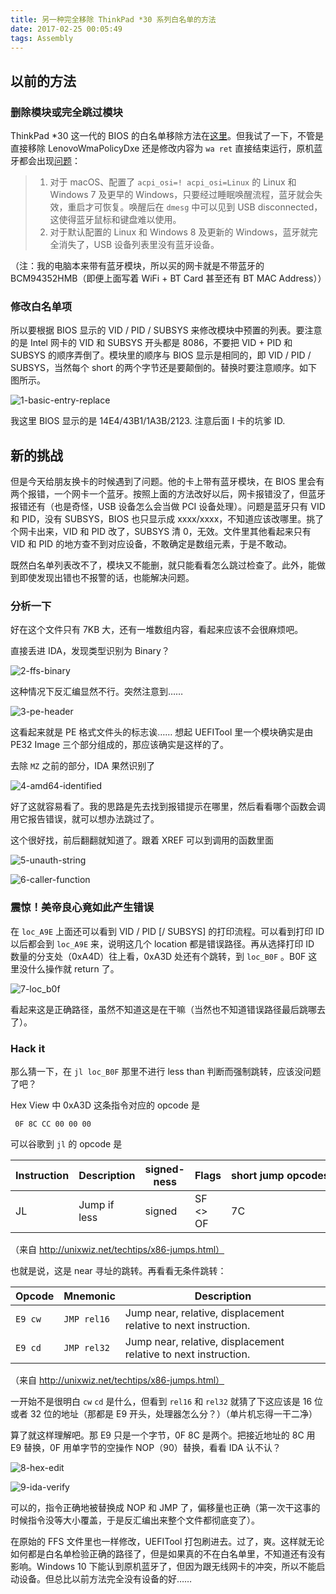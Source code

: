 ```yaml
---
title: 另一种完全移除 ThinkPad *30 系列白名单的方法
date: 2017-02-25 00:05:49
tags: Assembly
---
```


## 以前的方法

### 删除模块或完全跳过模块

ThinkPad *30 这一代的 BIOS 的白名单移除方法在[这里](https://github.com/mytbk/firmware_notes/blob/master/tp-uefi-whitelist-removal.md)。但我试了一下，不管是直接移除 LenovoWmaPolicyDxe 还是修改内容为 `wa ret` 直接结束运行，原机蓝牙都会出现[问题](https://github.com/mytbk/firmware_notes/issues/4)：

> 1. 对于 macOS、配置了 `acpi_osi=! acpi_osi=Linux` 的 Linux 和 Windows 7 及更早的 Windows，只要经过睡眠唤醒流程，蓝牙就会失效，重启才可恢复。唤醒后在 `dmesg` 中可以见到 USB disconnected，这使得蓝牙鼠标和键盘难以使用。
> 2. 对于默认配置的 Linux 和 Windows 8 及更新的 Windows，蓝牙就完全消失了，USB 设备列表里没有蓝牙设备。

（注：我的电脑本来带有蓝牙模块，所以买的网卡就是不带蓝牙的BCM94352HMB（即便上面写着 WiFi + BT Card 甚至还有 BT MAC Address））

### 修改白名单项

所以要根据 BIOS 显示的 VID / PID / SUBSYS 来修改模块中预置的列表。要注意的是 Intel 网卡的 VID 和 SUBSYS 开头都是 8086，不要把 VID + PID 和 SUBSYS 的顺序弄倒了。模块里的顺序与 BIOS 显示是相同的，即 VID / PID / SUBSYS，当然每个 short 的两个字节还是要颠倒的。替换时要注意顺序。如下图所示。

![1-basic-entry-replace](../img/Remove-X230-Whitelist-Another-Way/1-basic-entry-replace.png)

我这里 BIOS 显示的是 14E4/43B1/1A3B/2123. 注意后面 I 卡的坑爹 ID.

## 新的挑战

但是今天给朋友换卡的时候遇到了问题。他的卡上带有蓝牙模块，在 BIOS 里会有两个报错，一个网卡一个蓝牙。按照上面的方法改好以后，网卡报错没了，但蓝牙报错还有（也是奇怪，USB 设备怎么会当做 PCI 设备处理）。问题是蓝牙只有 VID 和 PID，没有 SUBSYS，BIOS 也只显示成 xxxx/xxxx，不知道应该改哪里。挑了个网卡出来，VID 和 PID 改了，SUBSYS 清 0，无效。文件里其他看起来只有 VID 和 PID 的地方查不到对应设备，不敢确定是数组元素，于是不敢动。

既然白名单列表改不了，模块又不能删，就只能看看怎么跳过检查了。此外，能做到即使发现出错也不报警的话，也能解决问题。

### 分析一下

好在这个文件只有 7KB 大，还有一堆数组内容，看起来应该不会很麻烦吧。

直接丢进 IDA，发现类型识别为 Binary？

![2-ffs-binary](../img/Remove-X230-Whitelist-Another-Way/2-ffs-binary.png)

这种情况下反汇编显然不行。突然注意到……

![3-pe-header](../img/Remove-X230-Whitelist-Another-Way/3-pe-header.png)

这看起来就是 PE 格式文件头的标志诶…… 想起 UEFITool 里一个模块确实是由 PE32 Image 三个部分组成的，那应该确实是这样的了。

去除 `MZ` 之前的部分，IDA 果然识别了

![4-amd64-identified](../img/Remove-X230-Whitelist-Another-Way/4-amd64-identified.png)

好了这就容易看了。我的思路是先去找到报错提示在哪里，然后看看哪个函数会调用它报告错误，就可以想办法跳过了。

这个很好找，前后翻翻就知道了。跟着 XREF 可以到调用的函数里面

![5-unauth-string](../img/Remove-X230-Whitelist-Another-Way/5-unauth-string.png)

![6-caller-function](../img/Remove-X230-Whitelist-Another-Way/6-caller-function.png)

### 震惊！美帝良心竟如此产生错误

在 `loc_A9E` 上面还可以看到 VID / PID [/ SUBSYS] 的打印流程。可以看到打印 ID 以后都会到 `loc_A9E` 来，说明这几个 location 都是错误路径。再从选择打印 ID 数量的分支处（0xA4D）往上看，0xA3D 处还有个跳转，到 `loc_B0F` 。B0F 这里没什么操作就 return 了。

![7-loc_b0f](../img/Remove-X230-Whitelist-Another-Way/7-loc_b0f.png)

看起来这是正确路径，虽然不知道这是在干嘛（当然也不知道错误路径最后跳哪去了）。

### Hack it

那么猜一下，在 `jl loc_B0F` 那里不进行 less than 判断而强制跳转，应该没问题了吧？

Hex View 中 0xA3D 这条指令对应的 opcode 是

` 0F 8C CC 00 00 00`

可以谷歌到 `jl` 的 opcode 是

| Instruction | Description  | signed-ness | Flags    | short jump opcodes | near jump opcodes |
| ----------- | ------------ | ----------- | -------- | ------------------ | ----------------- |
| JL          | Jump if less | signed      | SF <> OF | 7C                 | 0F 8C             |

（来自 http://unixwiz.net/techtips/x86-jumps.html）

也就是说，这是 near 寻址的跳转。再看看无条件跳转：

| Opcode  | Mnemonic    | Description                              |
| ------- | ----------- | ---------------------------------------- |
| `E9 cw` | `JMP rel16` | Jump near, relative, displacement relative to next instruction. |
| `E9 cd` | `JMP rel32` | Jump near, relative, displacement relative to next instruction. |

（来自 http://unixwiz.net/techtips/x86-jumps.html）

一开始不是很明白 `cw` `cd` 是什么，但看到 `rel16` 和 `rel32` 就猜了下这应该是 16 位或者 32 位的地址（那都是 E9 开头，处理器怎么分？）（单片机忘得一干二净）

算了就这样理解吧。那 E9 只是一个字节，0F 8C 是两个。把接近地址的 8C 用 E9 替换，0F 用单字节的空操作 NOP（90）替换，看看 IDA 认不认？

![8-hex-edit](../img/Remove-X230-Whitelist-Another-Way/8-hex-edit.png)

![9-ida-verify](../img/Remove-X230-Whitelist-Another-Way/9-ida-verify.png)

可以的，指令正确地被替换成 NOP 和 JMP 了，偏移量也正确（第一次干这事的时候指令没等大小覆盖，于是反汇编出来整个文件都彻底变了）。

在原始的 FFS 文件里也一样修改，UEFITool 打包刷进去。过了，爽。这样就无论如何都是白名单检验正确的路径了，但是如果真的不在白名单里，不知道还有没有影响。Windows 10 下能认到原机蓝牙了，但因为跟无线网卡的冲突，所以不能启动设备。但总比以前方法完全没有设备的好……